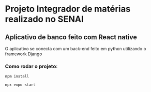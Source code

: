 # Projeto Integrador de matérias realizado no SENAI

## Aplicativo de banco feito com React native
O aplicativo se conecta com um back-end feito em python utilizando o framework Django

### Como rodar o projeto:
```
npm install
```
```
npx expo start
```
